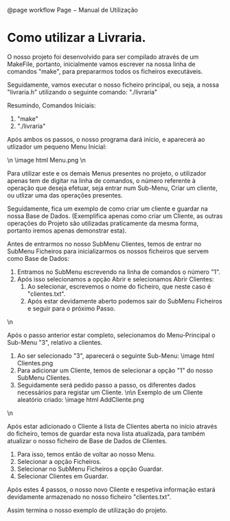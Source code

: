 @page workflow Page − Manual de Utilização

# Como utilizar a Livraria.

O nosso projeto foi desenvolvido para ser compilado através de um MakeFile, portanto, inicialmente vamos escrever na nossa linha de comandos "make", para prepararmos todos os ficheiros executáveis.

Seguidamente, vamos executar o nosso ficheiro principal, ou seja, a nossa "livraria.h" utilizando o seguinte comando: "./livraria"

Resumindo, Comandos Iniciais:

1. "make"
2. "./livraria"

Após ambos os passos, o nosso programa dará início, e aparecerá ao utlizador um pequeno Menu Inicial: 

\n
\image html Menu.png
\n

Para utilizar este e os demais Menus presentes no projeto, o utilizador apenas tem de digitar na linha de comandos, o número referente à operação que deseja efetuar, seja entrar num Sub-Menu, Criar um cliente, ou utlizar uma das operações presentes.

Seguidamente, fica um exemplo de como criar um cliente e guardar na nossa Base de Dados. (Exemplifica apenas como criar um Cliente, as outras operações do Projeto são utilizadas praticamente da mesma forma, portanto iremos apenas demonstrar esta).

Antes de entrarmos no nosso SubMenu Clientes, temos de entrar no SubMenu Ficheiros para inicializarmos os nossos ficheiros que servem como Base de Dados:
1. Entramos no SubMenu escrevendo na linha de comandos o número "1".
2. Após isso selecionamos a opção Abrir e selecionamos Abrir Clientes:
    1. Ao selecionar, escrevemos o nome do ficheiro, que neste caso é "clientes.txt".
    2. Após estar devidamente aberto podemos sair do SubMenu Ficheiros e seguir para o próximo Passo.

\n

 Após o passo anterior estar completo, selecionamos do Menu-Principal o Sub-Menu "3", relativo a clientes.

1. Ao ser selecionado "3", aparecerá o seguinte Sub-Menu: \image html Clientes.png
2. Para adicionar um Cliente, temos de selecionar a opção "1" do nosso SubMenu Clientes. 
3. Seguidamente será pedido passo a passo, os diferentes dados necessários para registar um Cliente. \n\n
        Exemplo de um Cliente aleatório criado: \image html AddCliente.png

\n

Após estar adicionado o Cliente á lista de Clientes aberta no início através do ficheiro, temos de guardar esta nova lista atualizada, para também atualizar o nosso ficheiro de Base de Dados de Clientes.
1. Para isso, temos então de voltar ao nosso Menu.
2. Selecionar a opção Ficheiros.
3. Selecionar no SubMenu Ficheiros a opção Guardar.
4. Selecionar Clientes em Guardar.

Após estes 4 passos, o nosso novo Cliente e respetiva informação estará devidamente armazenado no nosso ficheiro "clientes.txt".

Assim termina o nosso exemplo de utilização do projeto.


